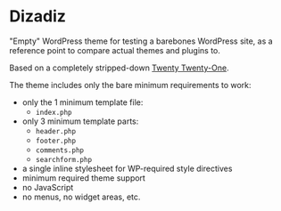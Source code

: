 # Dizadiz

"Empty" WordPress theme for testing a barebones WordPress site, as a reference point to compare actual themes and plugins to.

Based on a completely stripped-down [Twenty Twenty-One](https://wordpress.org/themes/twentytwentyone/).

The theme includes only the bare minimum requirements to work:
* only the 1 minimum template file:
    * `index.php`
* only 3 minimum template parts:
    * `header.php`
    * `footer.php`
    * `comments.php`
    * `searchform.php`
* a single inline stylesheet for WP-required style directives
* minimum required theme support
* no JavaScript
* no menus, no widget areas, etc.
